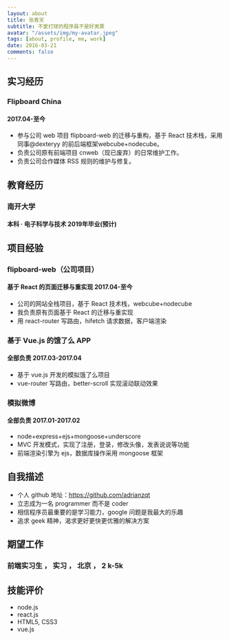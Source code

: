 ```yaml
---
layout: about
title: 张青天
subtitle: 不愛打球的程序員不是好男票
avatar: "/assets/img/my-avatar.jpeg"
tags: [about, profile, me, work]
date: 2016-03-21
comments: false
---
```



## 实习经历
### Flipboard China
#### 2017.04-至今
* 参与公司 web 项目 flipboard-web 的迁移与重构，基于 React 技术栈，采用同事@dexteryy 的前后端框架webcube+nodecube。
* 负责公司原有前端项目 cnweb（现已废弃）的日常维护工作。
* 负责公司合作媒体 RSS 规则的维护与修复。

## 教育经历
### 南开大学
#### 本科 · 电子科学与技术 2019年毕业(预计)

## 项目经验
### flipboard-web（公司项目）
#### 基于 React 的页面迁移与重实现 2017.04-至今
* 公司的网站全栈项目，基于 React 技术栈，webcube+nodecube
* 我负责原有页面基于 React 的迁移与重实现
* 用 react-router 写路由，hifetch 请求数据，客户端渲染
### 基于 Vue.js 的饿了么 APP
#### 全部负责 2017.03-2017.04
* 基于 vue.js 开发的模拟饿了么项目
* vue-router 写路由，better-scroll 实现滚动联动效果
### 模拟微博
#### 全部负责 2017.01-2017.02
* node+express+ejs+mongoose+underscore
* MVC 开发模式，实现了注册，登录，修改头像，发表说说等功能
* 前端渲染引擎为 ejs，数据库操作采用 mongoose 框架

## 自我描述
* 个人 github 地址：https://github.com/adrianzqt
* 立志成为一名 programmer 而不是 coder
* 相信程序员最重要的是学习能力，google 问题是我最大的乐趣
* 追求 geek 精神，渴求更好更快更优雅的解决方案

## 期望工作
### 前端实习生 ， 实习 ， 北京 ， 2 k-5k

## 技能评价
* node.js
* react.js
* HTML5, CSS3
* vue.js
